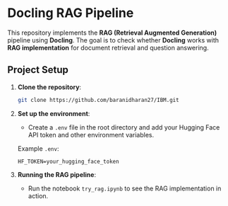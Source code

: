 # Docling RAG Pipeline

This repository implements the **RAG (Retrieval Augmented Generation)** pipeline using **Docling**. The goal is to check whether **Docling** works with **RAG implementation** for document retrieval and question answering.

## Project Setup

1. **Clone the repository**:
    ```bash
    git clone https://github.com/baranidharan27/IBM.git
    ```


2. **Set up the environment**:
    - Create a `.env` file in the root directory and add your Hugging Face API token and other environment variables.

    Example `.env`:
    ```
    HF_TOKEN=your_hugging_face_token
    ```

3. **Running the RAG pipeline**:
    - Run the notebook `try_rag.ipynb` to see the RAG implementation in action.

